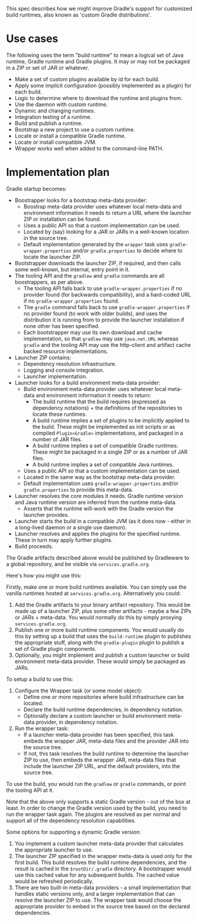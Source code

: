 
This spec describes how we might improve Gradle's support for customized build runtimes, also known as 'custom Gradle distributions'.

# Use cases

The following uses the term "build runtime" to mean a logical set of Java runtime, Gradle runtime and Gradle plugins. It may or
may not be packaged in a ZIP or set of JAR or whatever.

- Make a set of custom plugins available by id for each build.
- Apply some implicit configuration (possibly implemented as a plugin) for each build.
- Logic to determine where to download the runtime and plugins from.
- Use the daemon with custom runtime.
- Dynamic and changing runtimes.
- Integration testing of a runtime.
- Build and publish a runtime.
- Bootstrap a new project to use a custom runtime.
- Locate or install a compatible Gradle runtime.
- Locate or install compatible JVM.
- Wrapper works well when added to the command-line PATH.

# Implementation plan

Gradle startup becomes:

- Boostrapper looks for a bootstrap meta-data provider:
    - Boostrap meta-data provider uses whatever local meta-data and environment information it needs to return a URL where the launcher ZIP or installation can be found.
    - Uses a public API so that a custom implementation can be used.
    - Located by (say) looking for a JAR or JARs in a well-known location in the source tree.
    - Default implementation generated by the `wrapper` task uses `gradle-wrapper.properties` and/or `gradle.properties` to decide where to locate the launcher ZIP.
- Bootstrapper downloads the launcher ZIP, if required, and then calls some well-known, but internal, entry point in it.
- The tooling API and the `gradlew` and `gradle` commands are all boostrappers, as per above.
    - The tooling API falls back to use `gradle-wrapper.properties` if no provider found (for backwards compatibility), and a hard-coded URL if no `gradle-wrapper.properties` found.
    - The `gradle` command falls back to use `gradle-wrapper.properties` if no provider found (to work with older builds), and uses the distribution it is running from to
      provide the launcher installation if none other has been specified.
    - Each bootstrapper may use its own download and cache implementation, so that `gradlew` may use `java.net.URL` whereas `gradle` and the tooling API may use the
      http-client and artifact cache backed resource implementations.
- Launcher ZIP contains:
    - Dependency resolution infrastructure.
    - Logging and console integration.
    - Launcher implementation.
- Launcher looks for a build environment meta-data provider:
    - Build environment meta-data provider uses whatever local meta-data and environment information it needs to return:
        - The build runtime that the build requires (expressed as dependency notations) + the definitions of the repositories to locate these runtimes.
        - A build runtime implies a set of plugins to be implicitly applied to the build. These might be implemented as init scripts or as compiled `Plugin<Gradle>`
         implementations, and packaged in a number of JAR files.
        - A build runtime implies a set of compatible Gradle runtimes. These might be packaged in a single ZIP or as a number of JAR files.
        - A build runtime implies a set of compatible Java runtimes.
    - Uses a public API so that a custom implementation can be used.
    - Located in the same way as the bootstrap meta-data provider.
    - Default implementation uses `gradle-wrapper.properties` and/or `gradle.properties` to provide this meta-data.
- Launcher resolves the core modules it needs. Gradle runtime version and Java runtime version are inferred from the runtime meta-data.
    - Asserts that the runtime will-work with the Gradle version the launcher provides.
- Launcher starts the build in a compatible JVM (as it does now - either in a long-lived daemon or a single use daemon).
- Launcher resolves and applies the plugins for the specified runtime. These in turn may apply further plugins.
- Build proceeds.

The Gradle artifacts described above would be published by Gradleware to a global repository, and be visible via `services.gradle.org`.

Here's how you might use this:

Firstly, make one or more build runtimes available. You can simply use the vanilla runtimes hosted at `services.gradle.org`. Alternatively you could:

1. Add the Gradle artifacts to your binary artifact repository. This would be made up of a launcher ZIP, plus some other artifacts - maybe a few ZIPs or JARs + meta-data.
   You would normally do this by simply proxying `services.gradle.org`.
2. Publish one or more build runtime components. You would usually do this by setting up a build that uses the `build-runtime` plugin to publishes the appropriate stuff,
   along with the `gradle-plugin` plugin to publish a set of Gradle plugin components.
3. Optionally, you might implement and publish a custom launcher or build environment meta-data provider. These would simply be packaged as JARs.

To setup a build to use this:

1. Configure the Wrapper task (or some model object):
    - Define one or more repositories where build infrastructure can be located.
    - Declare the build runtime dependencies, in dependency notation.
    - Optionally declare a custom launcher or build environment meta-data provider, in dependency notation.
2. Run the wrapper task:
    - If a launcher meta-data provider has been specified, this task embeds the wrapper JAR, meta-data files and the provider JAR into the source tree.
    - If not, this task resolves the build runtime to determine the launcher ZIP to use, then embeds the wrapper JAR, meta-data files that include the launcher ZIP URL,
      and the default providers, into the source tree.

To use the build, you would run the `gradlew` or `gradle` commands, or point the tooling API at it.

Note that the above only supports a static Gradle version - out of the box at least. In order to change the Gradle version used by the build, you need to run the wrapper
task again. The plugins are resolved as per normal and support all of the dependency resolution capabilities.

Some options for supporting a dynamic Gradle version:

1. You implement a custom launcher meta-data provider that calculates the appropriate launcher to use.
2. The launcher ZIP specified in the wrapper meta-data is used only for the first build. This build resolves the build runtime dependencies, and the result is cached in the
   `$rootDir/.gradle` directory. A bootstrapper would use this cached value for any subsequent builds. The cached value would be refreshed periodically.
3. There are two built-in meta-data providers - a small implementation that handles static versions only, and a larger implementation that can resolve the launcher ZIP to
   use. The wrapper task would choose the appropriate provider to embed in the source tree based on the declared dependencies.
